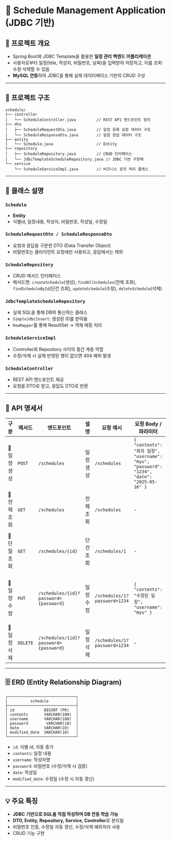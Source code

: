 # 📅 Schedule Management Application (JDBC 기반)

## 📌 프로젝트 개요

* Spring Boot와 JDBC Template을 활용한 **일정 관리 백엔드 어플리케이션**
* 사용자로부터 일정(title, 작성자, 비밀번호, 날짜)을 입력받아 저장하고, 이를 조회·수정·삭제할 수 있음
* **MySQL 연동**하여 JDBC을 통해 실제 데이터베이스 기반의 CRUD 구성

---

## 📁 프로젝트 구조

```
schedule/
├── controller
│   └── ScheduleController.java         // REST API 엔드포인트 정의
├── dto
│   ├── ScheduleRequestDto.java         // 일정 등록 요청 데이터 구조
│   └── ScheduleResponseDto.java        // 일정 응답 데이터 구조
├── entity
│   └── Schedule.java                   // Entity
├── repository
│   ├── ScheduleRepository.java         // CRUD 인터페이스
│   └── JdbcTemplateScheduleRepository.java // JDBC 기반 구현체
└── service
    └── ScheduleServiceImpl.java        // 비즈니스 로직 처리 클래스
```

---

## 🔧 클래스 설명

### `Schedule`

* **Entity**
* 식별id, 일정내용, 작성자, 비밀번호, 작성일, 수정일

### `ScheduleRequestDto / ScheduleResponseDto`

* 요청과 응답을 구분한 DTO (Data Transfer Object)
* 비밀번호는 클라이언트 요청에만 사용되고, 응답에서는 제외

### `ScheduleRepository`

* CRUD 메서드 인터페이스
* 메서드명: `createSchedule`(생성), `findAllSchedules`(전체 조회), `findScheduleById`(단건 조회), `updateSchedule`(수정), `deleteSchedule`(삭제)

### `JdbcTemplateScheduleRepository`

* 실제 SQL을 통해 DB와 통신하는 클래스
* `SimpleJdbcInsert`: 생성된 ID를 받아옴
* `RowMapper`를 통해 ResultSet → 객체 매핑 처리

### `ScheduleServiceImpl`

* Controller와 Repository 사이의 중간 계층 역할
* 수정/삭제 시 실제 반영된 행이 없으면 404 예외 발생

### `ScheduleController`

* REST API 엔드포인트 제공
* 요청을 DTO로 받고, 응답도 DTO로 반환

---

## 📘 API 명세서

| 구분       | 메서드      | 엔드포인트                           | 설명             | 요청 예시                        | 요청 Body / 파라미터                                                                                                 | 응답 예시                                                                                                |
| -------- | -------- | ------------------------------- | -------------- | ---------------------------- | -------------------------------------------------------------------------------------------------------------- | ---------------------------------------------------------------------------------------------------- |
| 📌 일정 생성 | `POST`   | `/schedules`                    | 일정 생성     | `/schedules`                 | `{ "contents": "회의 일정", "username": "myu", "password": "1234", "date": "2025-05-16" }` |`{ "id": 1, "contents": "회의 일정", "username": "myu", "date": "2025-05-16" }`  |
| 📌 전체 조회 | `GET`    | `/schedules`                    | 전체 조회   | `/schedules`                 | -                                                                                                              | `JSON[]` 일정 리스트 반환                                                                                   |
| 📌 단일 조회 | `GET`    | `/schedules/{id}`               | 단건 조회   | `/schedules/1`               | -                                                                                           | `{ "id": 1, "contents": "회의 일정", "username": "myu", "date": "2025-05-16" }`  |
| 📌 일정 수정 | `PUT`    | `/schedules/{id}?password={password}` | 일정 수정 | `/schedules/1?password=1234` | `{ "contents": "수정된 일정", "username": "myu" }`                                      | `{ "id": 1, "contents": "수정된 일정", "username": "myu", "date": "2025-05-16" }` |
| 📌 일정 삭제 | `DELETE` | `/schedules/{id}?password={password}` | 일정 삭제          | `/schedules/1?password=1234` | -                                                                  | -                                                   |


---

## 🗄 ERD (Entity Relationship Diagram)

```
┌──────────────────────────────┐
│          schedule            │
├──────────────────────────────┤
│ id             BIGINT (PK)   │
│ contents       VARCHAR(100)  │
│ username       VARCHAR(100)  │
│ password        VARCHAR(10)  │
│ date           VARCHAR(10)   │
│ modified_date  VARCHAR(10)   │
└──────────────────────────────┘
```

* `id`: 식별 id, 자동 증가
* `contents`: 일정 내용
* `username`: 작성자명
* `password`: 비밀번호 (수정/삭제 시 검증)
* `date`: 작성일
* `modified_date`: 수정일 (수정 시 자동 갱신)

---

## 💡 주요 특징

* **JDBC 기반으로 SQL을 직접 작성하며 DB 연동 학습 가능**
* **DTO, Entity, Repository, Service, Controller**로 분리됨
* 비밀번호 인증, 수정일 자동 갱신, 수정/삭제 예외처리 사용
* CRUD 기능 구현
